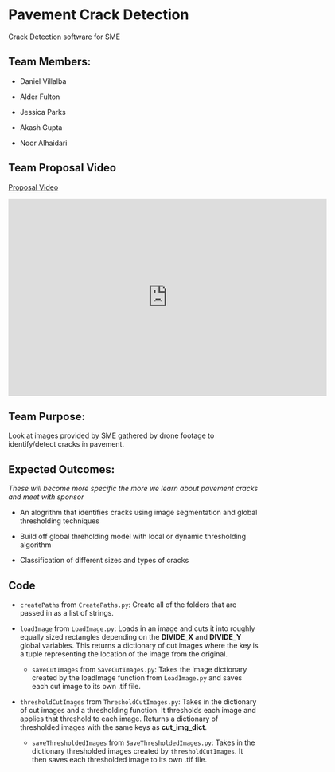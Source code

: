 # Pavement Crack Detection

Crack Detection software for SME

## Team Members:

- Daniel Villalba

- Alder Fulton

- Jessica Parks

- Akash Gupta

- Noor Alhaidari

## Team Proposal Video

[Proposal Video](https://mediaspace.msu.edu/media/SME_Proposal_Video/1_zyp7lfsq)

<iframe id="kaltura_player" src="https://cdnapisec.kaltura.com/p/811482/sp/81148200/embedIframeJs/uiconf_id/27551951/partner_id/811482?iframeembed=true&playerId=kaltura_player&entry_id=1_zyp7lfsq&flashvars[streamerType]=auto&amp;flashvars[localizationCode]=en&amp;flashvars[leadWithHTML5]=true&amp;flashvars[sideBarContainer.plugin]=true&amp;flashvars[sideBarContainer.position]=left&amp;flashvars[sideBarContainer.clickToClose]=true&amp;flashvars[chapters.plugin]=true&amp;flashvars[chapters.layout]=vertical&amp;flashvars[chapters.thumbnailRotator]=false&amp;flashvars[streamSelector.plugin]=true&amp;flashvars[EmbedPlayer.SpinnerTarget]=videoHolder&amp;flashvars[dualScreen.plugin]=true&amp;flashvars[hotspots.plugin]=1&amp;flashvars[Kaltura.addCrossoriginToIframe]=true&amp;&wid=1_kdkj3z0c" width="640" height="396" allowfullscreen webkitallowfullscreen mozAllowFullScreen allow="autoplay *; fullscreen *; encrypted-media *" sandbox="allow-downloads allow-forms allow-same-origin allow-scripts allow-top-navigation allow-pointer-lock allow-popups allow-modals allow-orientation-lock allow-popups-to-escape-sandbox allow-presentation allow-top-navigation-by-user-activation" frameborder="0" title="SME_Proposal_Video"></iframe>


## Team Purpose:

Look at images provided by SME gathered by drone footage to identify/detect cracks in pavement.

## Expected Outcomes:

*These will become more specific the more we learn about pavement cracks and meet with sponsor*

- An alogrithm that identifies cracks using image segmentation and global thresholding  techniques

- Build off global threholding model with local or dynamic thresholding algorithm

- Classification of different sizes and types of cracks

## Code  

* `createPaths` from `CreatePaths.py`: Create all of the folders that are passed in as a list of strings.

* `loadImage` from `LoadImage.py`: Loads in an image and cuts it into roughly equally sized rectangles depending on the **DIVIDE_X** and **DIVIDE_Y** global variables. This returns a dictionary of cut images where the key is a tuple representing the location of the image from the original.

  * `saveCutImages` from `SaveCutImages.py`: Takes the image dictionary created by the loadImage function from `LoadImage.py` and saves each cut image to its own .tif file.

* `thresholdCutImages` from `ThresholdCutImages.py`: Takes in the dictionary of cut images and a thresholding function. It thresholds each image and applies that threshold to each image. Returns a dictionary of thresholded images with the same keys as **cut_img_dict**.

  * `saveThresholdedImages` from `SaveThresholdedImages.py`: Takes in the dictionary thresholded images created by `thresholdCutImages`. It then saves each thresholded image to its own .tif file.


